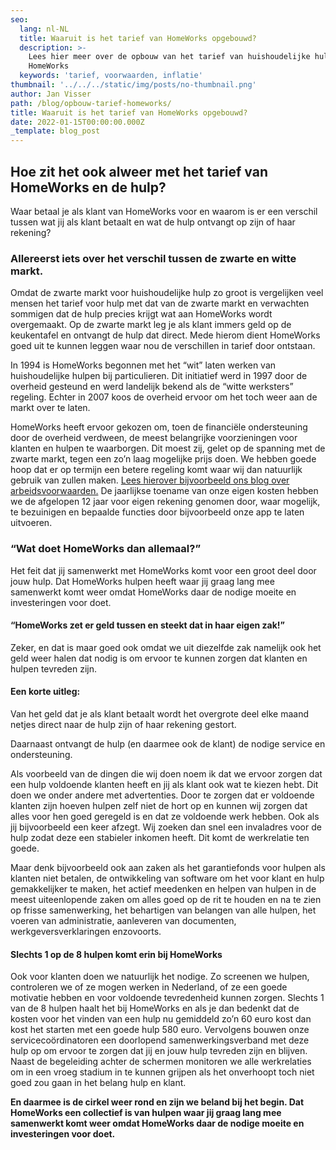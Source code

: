 ```yaml
---
seo:
  lang: nl-NL
  title: Waaruit is het tarief van HomeWorks opgebouwd?
  description: >-
    Lees hier meer over de opbouw van het tarief van huishoudelijke hulp bij
    HomeWorks
  keywords: 'tarief, voorwaarden, inflatie'
thumbnail: '../../../static/img/posts/no-thumbnail.png'
author: Jan Visser
path: /blog/opbouw-tarief-homeworks/
title: Waaruit is het tarief van HomeWorks opgebouwd?
date: 2022-01-15T00:00:00.000Z
_template: blog_post
---
```




## Hoe zit het ook alweer met het tarief van HomeWorks en de hulp?

Waar betaal je als klant van HomeWorks voor en waarom is er een verschil tussen wat jij als klant betaalt en wat de hulp ontvangt op zijn of haar rekening?

### Allereerst iets over het verschil tussen de zwarte en witte markt.

Omdat de zwarte markt voor huishoudelijke hulp zo groot is vergelijken veel mensen het tarief voor hulp met dat van de zwarte markt en verwachten sommigen dat de hulp precies krijgt wat aan HomeWorks wordt overgemaakt. Op de zwarte markt leg je als klant immers geld op de keukentafel en ontvangt de hulp dat direct. Mede hierom dient HomeWorks goed uit te kunnen leggen waar nou de verschillen in tarief door ontstaan.

In 1994 is HomeWorks begonnen met het “wit” laten werken van huishoudelijke hulpen bij particulieren. Dit initiatief werd in 1997 door de overheid gesteund en werd landelijk bekend als de “witte werksters” regeling. Echter in 2007 koos de overheid ervoor om het toch weer aan de markt over te laten.

HomeWorks heeft ervoor gekozen om, toen de financiële ondersteuning door de overheid verdween, de meest belangrijke voorzieningen voor klanten en hulpen te waarborgen. Dit moest zij, gelet op de spanning met de zwarte markt, tegen een zo’n laag mogelijke prijs doen. We hebben goede hoop dat er op termijn een betere regeling komt waar wij dan natuurlijk gebruik van zullen maken. [Lees hierover bijvoorbeeld ons blog over arbeidsvoorwaarden.](https://www.dedagvandehuishoudelijkehulp.nl/en-dan-nu-even-echte-aandacht/ "Echte aandacht voor arbeidsvoorwaarden op de dag van de huishoudelijke hulp") De jaarlijkse toename van onze eigen kosten hebben we de afgelopen 12 jaar voor eigen rekening genomen door, waar mogelijk, te bezuinigen en bepaalde functies door bijvoorbeeld onze app te laten uitvoeren.

### “Wat doet HomeWorks dan allemaal?”

Het feit dat jij samenwerkt met HomeWorks komt voor een groot deel door jouw hulp. Dat HomeWorks hulpen heeft waar jij graag lang mee samenwerkt komt weer omdat HomeWorks daar de nodige moeite en investeringen voor doet.

#### “HomeWorks zet er geld tussen en steekt dat in haar eigen zak!”

Zeker, en dat is maar goed ook omdat we uit diezelfde zak namelijk ook het geld weer halen dat nodig is om ervoor te kunnen zorgen dat klanten en hulpen tevreden zijn.

#### Een korte uitleg:

Van het geld dat je als klant betaalt wordt het overgrote deel elke maand netjes direct naar de hulp zijn of haar rekening gestort.

Daarnaast ontvangt de hulp (en daarmee ook de klant) de nodige service en ondersteuning.

Als voorbeeld van de dingen die wij doen noem ik dat we ervoor zorgen dat een hulp voldoende klanten heeft en jij als klant ook wat te kiezen hebt. Dit doen we onder andere met advertenties. Door te zorgen dat er voldoende klanten zijn hoeven hulpen zelf niet de hort op en kunnen wij zorgen dat alles voor hen goed geregeld is en dat ze voldoende werk hebben. Ook als jij bijvoorbeeld een keer afzegt. Wij zoeken dan snel een invaladres voor de hulp zodat deze een stabieler inkomen heeft. Dit komt de werkrelatie ten goede.

Maar denk bijvoorbeeld ook aan zaken als het garantiefonds voor hulpen als klanten niet betalen, de ontwikkeling van software om het voor klant en hulp gemakkelijker te maken, het actief meedenken en helpen van hulpen in de meest uiteenlopende zaken om alles goed op de rit te houden en na te zien op frisse samenwerking, het behartigen van belangen van alle hulpen, het voeren van administratie, aanleveren van documenten, werkgeversverklaringen enzovoorts.

#### Slechts 1 op de 8 hulpen komt erin bij HomeWorks

Ook voor klanten doen we natuurlijk het nodige. Zo screenen we hulpen, controleren we of ze mogen werken in Nederland, of ze een goede motivatie hebben en voor voldoende tevredenheid kunnen zorgen. Slechts 1 van de 8 hulpen haalt het bij HomeWorks en als je dan bedenkt dat de kosten voor het vinden van een hulp nu gemiddeld zo’n 60 euro kost dan kost het starten met een goede hulp 580 euro. Vervolgens bouwen onze servicecoördinatoren een doorlopend samenwerkingsverband met deze hulp op om ervoor te zorgen dat jij en jouw hulp tevreden zijn en blijven. Naast de begeleiding achter de schermen monitoren we alle werkrelaties om in een vroeg stadium in te kunnen grijpen als het onverhoopt toch niet goed zou gaan in het belang hulp en klant.

**En daarmee is de cirkel weer rond en zijn we beland bij het begin. Dat HomeWorks een collectief is van hulpen waar jij graag lang mee samenwerkt komt weer omdat HomeWorks daar de nodige moeite en investeringen voor doet.**
